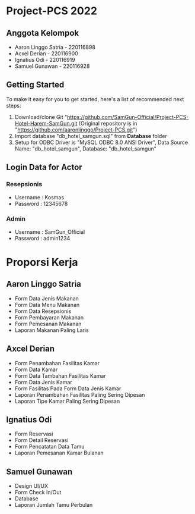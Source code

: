 # Project-PCS 2022

## Anggota Kelompok
* Aaron Linggo Satria - 220116898
* Acxel Derian - 220116900
* Ignatius Odi - 220116919
* Samuel Gunawan - 220116928

## Getting Started

To make it easy for you to get started, here's a list of recommended next steps:

1. Download/clone Git "https://github.com/SamGun-Official/Project-PCS-Hotel-Harem-SamGun.git (Original repository is in "https://github.com/aaronlinggo/Project-PCS.git")
2. Import database "db_hotel_samgun.sql" from **Database** folder
3. Setup for ODBC Driver is "MySQL ODBC 8.0 ANSI Driver", Data Source Name: "db_hotel_samgun", Database: "db_hotel_samgun"

## Login Data for Actor

### Resepsionis
* Username : Kosmas
* Password : 12345678

### Admin
* Username : SamGun_Official
* Password : admin1234

# Proporsi Kerja

## Aaron Linggo Satria
* Form Data Jenis Makanan
* Form Data Menu Makanan
* Form Data Resepsionis
* Form Pembayaran Makanan
* Form Pemesanan Makanan
* Laporan Makanan Paling Laris

## Axcel Derian
* Form Penambahan Fasilitas Kamar
* Form Data Kamar
* Form Data Tambahan Fasilitas Kamar
* Form Data Jenis Kamar
* Form Fasilitas Pada Form Data Jenis Kamar
* Laporan Penambahan Fasilitas Paling Sering Dipesan
* Laporan Tipe Kamar Paling Sering Dipesan

## Ignatius Odi
* Form Reservasi
* Form Detail Reservasi
* Form Pencatatan Data Tamu
* Laporan Pemesanan Kamar Bulanan

## Samuel Gunawan
* Design UI/UX
* Form Check In/Out
* Database
* Laporan Jumlah Tamu Perbulan
